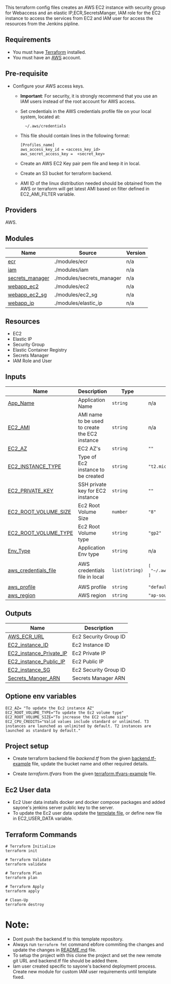 This terraform config files creates an AWS EC2 instance with security group for Webaccess and an elastic IP,ECR,SecretsManger, IAM role for the EC2 instance to access the services from EC2 and IAM user for access the resources from the Jenkins pipline.


## Requirements

- You must have [Terraform](https://developer.hashicorp.com/terraform/tutorials/aws-get-started/install-cli)  installed.
- You must have an [AWS](https://console.aws.amazon.com/) account.

## Pre-requisite

* Configure your AWS access keys.

    * **Important**: For security, it is strongly recommend that you use an IAM users instead of the root account for AWS access.
    
    * Set credentials in the AWS credentials profile file on your local system, located at:
    
            ~/.aws/credentials
    * This file should contain lines in the following format:
        ```  
        [Profiles_name]
        aws_access_key_id = <access_key_id>
        aws_secret_access_key =  <secret_key>           
        ```
    * Create an AWS EC2 Key pair pem file and keep it in local.
    * Create an S3 bucket for terraform backend.
    * AMI ID of the linux distribution needed should be obtained from the AWS or terraform will get latest AMI based on filter defined in EC2_AMI_FILTER variable.

## Providers

AWS.

## Modules

| Name | Source | Version |
|------|--------|---------|
| <a name="module_ecr"></a> [ecr](#module\_ecr) | ./modules/ecr | n/a |
| <a name="module_iam"></a> [iam](#module\_iam) | ./modules/iam | n/a |
| <a name="module_secrets_manager"></a> [secrets\_manager](#module\_secrets\_manager) | ./modules/secrets_manager | n/a |
| <a name="module_webapp_ec2"></a> [webapp\_ec2](#module\_webapp\_ec2) | ./modules/ec2 | n/a |
| <a name="module_webapp_ec2_sg"></a> [webapp\_ec2\_sg](#module\_webapp\_ec2\_sg) | ./modules/ec2_sg | n/a |
| <a name="module_webapp_ip"></a> [webapp\_ip](#module\_webapp\_ip) | ./modules/elastic_ip | n/a |

## Resources

+ EC2
+ Elastic IP
+ Security Group
+ Elastic Container Registry
+ Secrets Manager
+ IAM Role and User


## Inputs

| Name | Description | Type | Default | Required |
|------|-------------|------|---------|:--------:|
| <a name="input_App_Name"></a> [App\_Name](#input\_App\_Name) | Application Name | `string` | n/a | yes |
| <a name="input_EC2_AMI"></a> [EC2\_AMI](#input\_EC2\_AMI) | AMI name to be used to create the EC2 instance | `string` | n/a | yes |
| <a name="input_EC2_AZ"></a> [EC2\_AZ](#input\_EC2\_AZ) | EC2 AZ's | `string` | `""` | no |
| <a name="input_EC2_INSTANCE_TYPE"></a> [EC2\_INSTANCE\_TYPE](#input\_EC2\_INSTANCE\_TYPE) | Type of Ec2 instance to be created | `string` | `"t2.micro"` | no |
| <a name="input_EC2_PRIVATE_KEY"></a> [EC2\_PRIVATE\_KEY](#input\_EC2\_PRIVATE\_KEY) | SSH private key for EC2 instance | `string` | `""` | no |
| <a name="input_EC2_ROOT_VOLUME_SIZE"></a> [EC2\_ROOT\_VOLUME\_SIZE](#input\_EC2\_ROOT\_VOLUME\_SIZE) | Ec2 Root Volume Size | `number` | `"8"` | no |
| <a name="input_EC2_ROOT_VOLUME_TYPE"></a> [EC2\_ROOT\_VOLUME\_TYPE](#input\_EC2\_ROOT\_VOLUME\_TYPE) | Ec2 Root Volume type | `string` | `"gp2"` | no |
| <a name="input_Env_Type"></a> [Env\_Type](#input\_Env\_Type) | Application Env type | `string` | n/a | yes |
| <a name="input_aws_credentials_file"></a> [aws\_credentials\_file](#input\_aws\_credentials\_file) | AWS credentials file in local | `list(string)` | <pre>[<br>  "~/.aws/credentials"<br>]</pre> | no |
| <a name="input_aws_profile"></a> [aws\_profile](#input\_aws\_profile) | AWS profile | `string` | `"default"` | no |
| <a name="input_aws_region"></a> [aws\_region](#input\_aws\_region) | AWS region | `string` | `"ap-southeast-1"` | no |

## Outputs

| Name | Description |
|------|-------------|
| <a name="output_AWS_ECR_URL"></a> [AWS\_ECR\_URL](#output\_AWS\_ECR\_URL) | Ec2 Security Group ID |
| <a name="output_EC2_instance_ID"></a> [EC2\_instance\_ID](#output\_EC2\_instance\_ID) | Ec2 Instance ID |
| <a name="output_EC2_instance_Private_IP"></a> [EC2\_instance\_Private\_IP](#output\_EC2\_instance\_Private\_IP) | Ec2  Private IP |
| <a name="output_EC2_instance_Public_IP"></a> [EC2\_instance\_Public\_IP](#output\_EC2\_instance\_Public\_IP) | Ec2 Public IP |
| <a name="output_EC2_instance_SG"></a> [EC2\_instance\_SG](#output\_EC2\_instance\_SG) | Ec2 Security Group ID |
| <a name="output_Secrets_Manger_ARN"></a> [Secrets\_Manger\_ARN](#output\_Secrets\_Manger\_ARN) | Secrets Manager ARN |


## Optione env variables

```
EC2_AZ= "To update the Ec2 instance AZ"
EC2_ROOT_VOLUME_TYPE="To update the Ec2 volume type"
EC2_ROOT_VOLUME_SIZE="To increase the EC2 volume size"
EC2_CPU_CREDITS="Valid values include standard or unlimited. T3 instances are launched as unlimited by default. T2 instances are launched as standard by default."
```
## Project setup

* Create terraform backend file *backend.tf* from the given [backend.tf-example](backend.tf-example) file, update the bucket name and other required details.

* Create *terraform.tfvars* from the given [terraform.tfvars-example](terraform.tfvars-example) file.

## Ec2 User data

* Ec2 User data installs docker and docker compose packages and added sayone's jenkins server public key to the server.
* To update the Ec2 user data update the [template file](templates/install-scripts.sh), or define new file in EC2_USER_DATA variable.

## Terraform Commands

```
# Terraform Initialize
terraform init

# Terraform Validate
terraform validate

# Terraform Plan
terraform plan

# Terraform Apply
terraform apply

# Clean-Up
terraform destroy
```


# Note: 
+ Dont push the backend.tf to this template repository.
+ Always run ```terraform fmt``` command ebfore commiting the changes and update the changes in [README.md](README.md) file.
+ To setup the project with this clone the project and set the new remote git URL and backend.tf file should be added there.
+ Iam user created specific to sayone's backend deployment process. Create new module for custom IAM user requirements until template fixed.